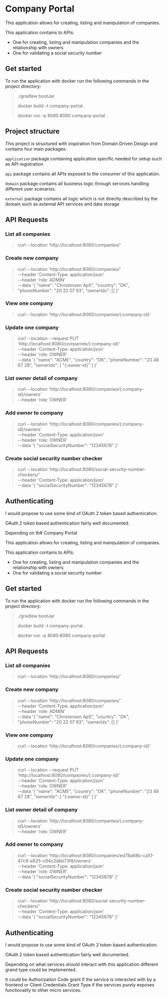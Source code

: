 # Company Portal

This application allows for creating, listing and manipulation of companies.

This application contains to APIs:
- One for creating, listing and manipulation companies and the relationship with owners
- One for validating a social security number

## Get started
To run the application with docker run the following commands in the project directory:

> ./gradlew bootJar
>
> docker build -t company-portal . 
> 
> docker run -p 8080:8080 company-portal .

## Project structure
This project is structured with inspiration from Domain Driven Design and contains four main packages:

`application` package containing application specific needed for setup such as API registration

`api` package contains all APIs exposed to the consumer of this application. 

`domain` package contains all business logic through services handling different user scenarios.

`external` package contains all logic which is not directly described by the domain such as external API services and data storage

## API Requests

### List all companies
> curl --location 'http://localhost:8080/companies/'

### Create new company
> curl --location 'http://localhost:8080/companies/' \
> --header 'Content-Type: application/json' \
> --header 'role: ADMIN' \
> --data '{
"name": "Christensen ApS",
"country": "DK",
"phoneNumber": "20 22 07 93",
"ownerIds": []
> }'

### View one company
> curl --location 'http://localhost:8080/companies/{:company-id}'

### Update one company
> curl --location --request PUT 'http://localhost:8080/companies/{:company-id}' \
> --header 'Content-Type: application/json' \
> --header 'role: OWNER' \
> --data '{
"name": "ACME",
"country": "DK",
"phoneNumber": "23 48 67 28",
"ownerIds": [
"{:owner-id}"
]
> }'

### List owner detail of company
> curl --location 'http://localhost:8080/companies/{:company-id}/owners' \
> --header 'role: OWNER'

### Add owner to company
> curl --location 'http://localhost:8080/companies/{:company-id}/owners' \
> --header 'Content-Type: application/json' \
> --header 'role: OWNER' \
> --data '{
"socialSecurityNumber": "12345678"
> }'

### Create social security number checker
> curl --location 'http://localhost:8080/social-security-number-checkers/' \
> --header 'Content-Type: application/json' \
> --data '{
"socialSecurityNumber": "12345678"
> }'

## Authenticating
I would propose to use some kind of OAuth 2 token based authentication.

OAuth 2 token based authentication fairly well documented.

Depending on th# Company Portal

This application allows for creating, listing and manipulation of companies.

This application contains to APIs:
- One for creating, listing and manipulation companies and the relationship with owners
- One for validating a social security number

## Get started
To run the application with docker run the following commands in the project directory:

> ./gradlew bootJar
>
> docker build -t company-portal .
>
> docker run -p 8080:8080 company-portal .



## API Requests

### List all companies
> curl --location 'http://localhost:8080/companies/'

### Create new company
> curl --location 'http://localhost:8080/companies/' \
> --header 'Content-Type: application/json' \
> --header 'role: ADMIN' \
> --data '{
"name": "Christensen ApS",
"country": "DK",
"phoneNumber": "20 22 07 93",
"ownerIds": []
> }'

### View one company
> curl --location 'http://localhost:8080/companies/{:company-id}'

### Update one company
> curl --location --request PUT 'http://localhost:8080/companies/{:company-id}' \
> --header 'Content-Type: application/json' \
> --header 'role: OWNER' \
> --data '{
"name": "ACME",
"country": "DK",
"phoneNumber": "23 48 67 28",
"ownerIds": [
"{:owner-id}"
]
> }'

### List owner detail of company
> curl --location 'http://localhost:8080/companies/{:company-id}/owners' \
> --header 'role: OWNER'

### Add owner to company
> curl --location 'http://localhost:8080/companies/ed78a68b-ca51-47c9-a925-c94c2dbb73f8/owners' \
> --header 'Content-Type: application/json' \
> --header 'role: OWNER' \
> --data '{
"socialSecurityNumber": "12345678"
> }'

### Create social security number checker
> curl --location 'http://localhost:8080/social-security-number-checkers/' \
> --header 'Content-Type: application/json' \
> --data '{
"socialSecurityNumber": "12345678"
> }'

## Authenticating
I would propose to use some kind of OAuth 2 token based authentication.

OAuth 2 token based authentication fairly well documented.

Depending on what services should interact with this application different grand type could be implemented.

It could be Authorization Code grant if the service is interacted with by a frontend or Client Credentials Grant Type if the services purely exposes functionality to other micro services.